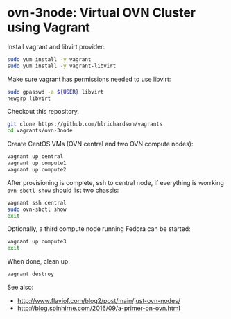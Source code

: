 # ovn-3node: Virtual OVN Cluster using Vagrant

Install vagrant and libvirt provider:

```bash
sudo yum install -y vagrant
sudo yum install -y vagrant-libvirt
```

Make sure vagrant has permissions needed to use libvirt:

```bash
sudo gpasswd -a ${USER} libvirt
newgrp libvirt
```

Checkout this repository.

```bash
git clone https://github.com/hlrichardson/vagrants
cd vagrants/ovn-3node
```

Create CentOS VMs (OVN central and two OVN compute nodes):

```bash
vagrant up central
vagrant up compute1
vagrant up compute2
```

After provisioning is complete, ssh to central node, if
everything is worrking `ovn-sbctl show` should list two
chassis:
```bash
vagrant ssh central
sudo ovn-sbctl show
exit
```

Optionally, a third compute node running Fedora can be started:
```bash
vagrant up compute3
exit
```

When done, clean up:

```bash
vagrant destroy
```

See also:
* http://www.flaviof.com/blog2/post/main/just-ovn-nodes/
* http://blog.spinhirne.com/2016/09/a-primer-on-ovn.html

